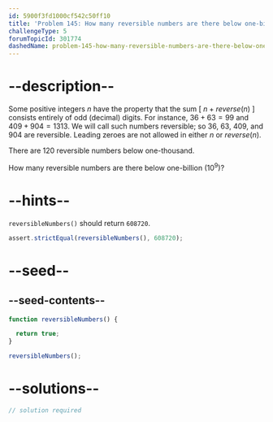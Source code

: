 ```yaml
---
id: 5900f3fd1000cf542c50ff10
title: 'Problem 145: How many reversible numbers are there below one-billion?'
challengeType: 5
forumTopicId: 301774
dashedName: problem-145-how-many-reversible-numbers-are-there-below-one-billion
---
```


# --description--

Some positive integers $n$ have the property that the sum [ $n + reverse(n)$ ] consists entirely of odd (decimal) digits. For instance, $36 + 63 = 99$ and $409 + 904 = 1313$. We will call such numbers reversible; so 36, 63, 409, and 904 are reversible. Leading zeroes are not allowed in either $n$ or $reverse(n)$.

There are 120 reversible numbers below one-thousand.

How many reversible numbers are there below one-billion (${10}^9$)?

# --hints--

`reversibleNumbers()` should return `608720`.

```js
assert.strictEqual(reversibleNumbers(), 608720);
```

# --seed--

## --seed-contents--

```js
function reversibleNumbers() {

  return true;
}

reversibleNumbers();
```

# --solutions--

```js
// solution required
```
